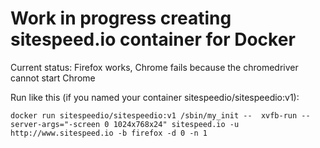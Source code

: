 # Work in progress creating sitespeed.io container for Docker

Current status: Firefox works, Chrome fails because the chromedriver cannot start Chrome

Run like this (if you named your container sitespeedio/sitespeedio:v1):

```
docker run sitespeedio/sitespeedio:v1 /sbin/my_init --  xvfb-run --server-args="-screen 0 1024x768x24" sitespeed.io -u http://www.sitespeed.io -b firefox -d 0 -n 1
```
